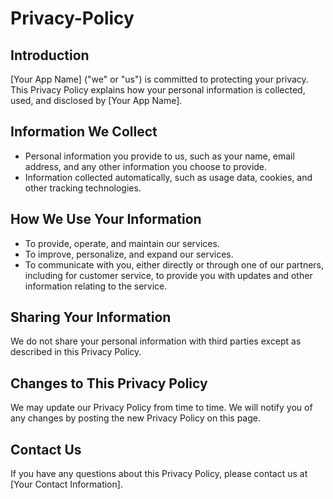# Privacy-Policy



## Introduction
[Your App Name] ("we" or "us") is committed to protecting your privacy. This Privacy Policy explains how your personal information is collected, used, and disclosed by [Your App Name].

## Information We Collect
- Personal information you provide to us, such as your name, email address, and any other information you choose to provide.
- Information collected automatically, such as usage data, cookies, and other tracking technologies.

## How We Use Your Information
- To provide, operate, and maintain our services.
- To improve, personalize, and expand our services.
- To communicate with you, either directly or through one of our partners, including for customer service, to provide you with updates and other information relating to the service.

## Sharing Your Information
We do not share your personal information with third parties except as described in this Privacy Policy.

## Changes to This Privacy Policy
We may update our Privacy Policy from time to time. We will notify you of any changes by posting the new Privacy Policy on this page.

## Contact Us
If you have any questions about this Privacy Policy, please contact us at [Your Contact Information].

